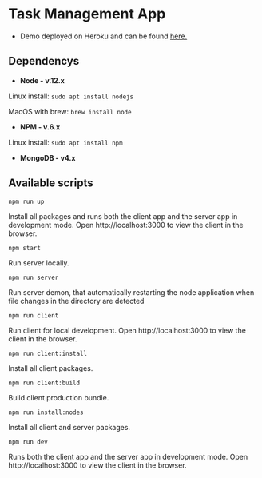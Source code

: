 # Task Management App

* Demo deployed on Heroku and can be found [here.](https://tms-v2.herokuapp.com/)
    

## Dependencys

* **Node - v.12.x**

Linux install:
`sudo apt install nodejs`

MacOS with brew:
`brew install node`

* **NPM - v.6.x**

Linux install: 
`sudo apt install npm`


* **MongoDB - v4.x**


## Available scripts

`npm run up` 

Install all packages and runs both the client app and the server app in development mode.
Open http://localhost:3000 to view the client in the browser.


`npm start`

Run server locally. 


`npm run server`

Run server demon, that automatically restarting the node application when file changes in the directory are detected


`npm run client`

Run client for local development.
Open http://localhost:3000 to view the client in the browser.


`npm run client:install`

Install all client packages.


`npm run client:build`

Build client production bundle.


`npm run install:nodes`

Install all client and server packages.


`npm run dev`

Runs both the client app and the server app in development mode.
Open http://localhost:3000 to view the client in the browser.




